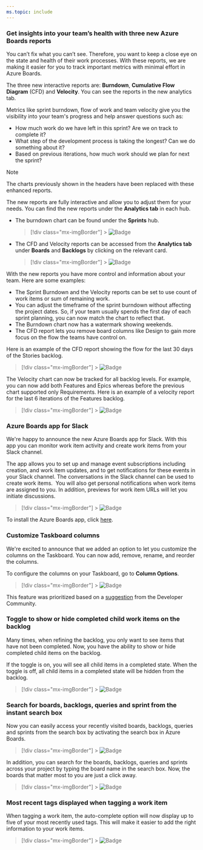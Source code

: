 ```yaml
---
ms.topic: include
---
```


### Get insights into your team’s health with three new Azure Boards reports

You can’t fix what you can’t see. Therefore, you want to keep a close eye on the state and health of their work processes. With these reports, we are making it easier for you to track important metrics with minimal effort in Azure Boards.

The three new interactive reports are: **Burndown**, **Cumulative Flow Diagram** (CFD) and **Velocity**. You can see the reports in the new analytics tab.

Metrics like sprint burndown, flow of work and team velocity give you the visibility into your team's progress and help answer questions such as:

- How much work do we have left in this sprint? Are we on track to complete it?
- What step of the development process is taking the longest? Can we do something about it?
- Based on previous iterations, how much work should we plan for next the sprint?

> [!NOTE]
> The charts previously shown in the headers have been replaced with these enhanced reports.

The new reports are fully interactive and allow you to adjust them for your needs. You can find the new reports under the **Analytics tab** in each hub.

- The burndown chart can be found under the **Sprints** hub.

  > [!div class="mx-imgBorder"] > ![Badge](../../media/155_03.png "Analytics tab in Sprint hub")

- The CFD and Velocity reports can be accessed from the **Analytics tab** under **Boards** and **Backlogs** by clicking on the relevant card.

  > [!div class="mx-imgBorder"] > ![Badge](../../media/155_04.png "CFD and velocity reports in boards")

With the new reports you have more control and information about your team. Here are some examples:

- The Sprint Burndown and the Velocity reports can be set to use count of work items or sum of remaining work.
- You can adjust the timeframe of the sprint burndown without affecting the project dates. So, if your team usually spends the first day of each sprint planning, you can now match the chart to reflect that.
- The Burndown chart now has a watermark showing weekends.
- The CFD report lets you remove board columns like Design to gain more focus on the flow the teams have control on.

Here is an example of the CFD report showing the flow for the last 30 days of the Stories backlog.

> [!div class="mx-imgBorder"] > ![Badge](../../media/155_05.png)

The Velocity chart can now be tracked for all backlog levels. For example, you can now add both Features and Epics whereas before the previous chart supported only Requirements. Here is an example of a velocity report for the last 6 iterations of the Features backlog.

> [!div class="mx-imgBorder"] > ![Badge](../../media/155_06.png)

### Azure Boards app for Slack

We're happy to announce the new Azure Boards app for Slack. With this app you can monitor work item activity and create work items from your Slack channel.

The app allows you to set up and manage event subscriptions including creation, and work item updates, and to get notifications for these events in your Slack channel. The conversations in the Slack channel can be used to create work items. ​ You will also get personal notifications when work items are assigned to you. In addition, previews for work item URLs will let you initiate discussions.

> [!div class="mx-imgBorder"] > ![Badge](../../media/155_22.png)

To install the Azure Boards app, click [here](https://azchatopprodcus1.azchatops.visualstudio.com/_slack/installboardsapp).

### Customize Taskboard columns

We're excited to announce that we added an option to let you customize the columns on the Taskboard. You can now add, remove, rename, and reorder the columns.

To configure the columns on your Taskboard, go to **Column Options**.

> [!div class="mx-imgBorder"] > ![Badge](../../media/155_01.png "Customizing columns on the taskboard")

This feature was prioritized based on a [suggestion](https://developercommunity.visualstudio.com/content/idea/365416/customize-the-columns-on-the-task-board.html) from the Developer Community.

### Toggle to show or hide completed child work items on the backlog

Many times, when refining the backlog, you only want to see items that have not been completed. Now, you have the ability to show or hide completed child items on the backlog.

If the toggle is on, you will see all child items in a completed state. When the toggle is off, all child items in a completed state will be hidden from the backlog.

> [!div class="mx-imgBorder"] > ![Badge](../../media/155_11.gif "Show or hide child items on the backlog")

### Search for boards, backlogs, queries and sprint from the instant search box

Now you can easily access your recently visited boards, backlogs, queries and sprints from the search box by activating the search box in Azure Boards.

> [!div class="mx-imgBorder"] > ![Badge](../../media/155_18.png)

In addition, you can search for the boards, backlogs, queries and sprints across your project by typing the board name in the search box. Now, the boards that matter most to you are just a click away.

> [!div class="mx-imgBorder"] > ![Badge](../../media/155_19.png)

### Most recent tags displayed when tagging a work item

When tagging a work item, the auto-complete option will now display up to five of your most recently used tags. This will make it easier to add the right information to your work items.

> [!div class="mx-imgBorder"] > ![Badge](../../media/155_02.png "Most recent used tags displayed when tagging a work item")
